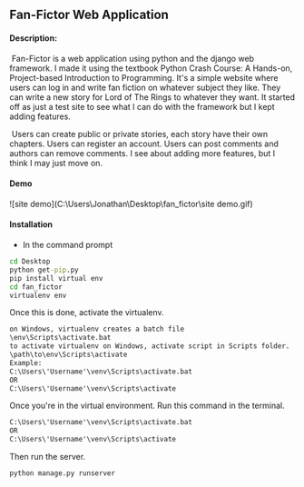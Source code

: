 ## Fan-Fictor Web Application

#### Description:

​	Fan-Fictor is a web application using python and the django web framework. I made it using the textbook Python Crash Course: A Hands-on, Project-based Introduction to Programming. It's a simple website where users can log in and write fan fiction on whatever subject they like. They can write a new story for Lord of The Rings to whatever they want. It started off as just a test site to see what I can do with the framework but I kept adding features. 

​	Users can create public or private stories, each story have their own chapters. Users can register an account. Users can post comments and authors can remove comments. I see about adding more features, but I think I may just move on.

#### Demo

![site demo](C:\Users\Jonathan\Desktop\fan_fictor\site demo.gif)

#### Installation 

- In the command prompt 

```cmd
cd Desktop
python get-pip.py
pip install virtual env
cd fan_fictor
virtualenv env 
```

Once this is done, activate the virtualenv. 

```cmd
on Windows, virtualenv creates a batch file
\env\Scripts\activate.bat
to activate virtualenv on Windows, activate script in Scripts folder.
\path\to\env\Scripts\activate
Example:
C:\Users\'Username'\venv\Scripts\activate.bat
OR
C:\Users\'Username'\venv\Scripts\activate
```

Once you're in the virtual environment.  Run this command in the terminal.

```cmd
C:\Users\'Username'\venv\Scripts\activate.bat
OR
C:\Users\'Username'\venv\Scripts\activate
```

Then run the server.

```cmd
python manage.py runserver
```

